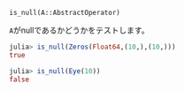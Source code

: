 `is_null(A::AbstractOperator)`

`A`がnullであるかどうかをテストします。

```julia
julia> is_null(Zeros(Float64,(10,),(10,)))
true

julia> is_null(Eye(10))
false

```
